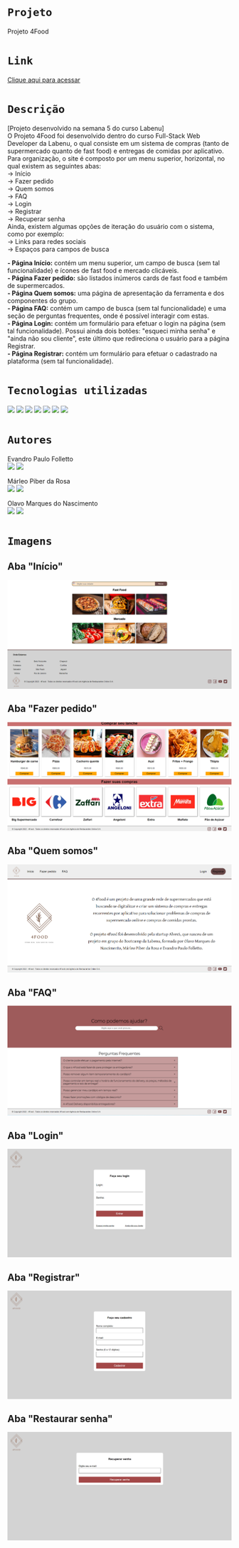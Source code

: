 # `Projeto`
Projeto 4Food

# `Link`
[Clique aqui para acessar](http://4food-alves.surge.sh/)

# `Descrição`
[Projeto desenvolvido na semana 5 do curso Labenu] </br>
O Projeto 4Food foi desenvolvido dentro do curso Full-Stack Web Developer da Labenu, o qual consiste em um sistema de compras (tanto de supermercado quanto de fast food) e entregas de comidas por aplicativo. Para organização, o site é composto por um menu superior, horizontal, no qual existem as seguintes abas: <br/>
-> Início <br/>
-> Fazer pedido <br/>
-> Quem somos <br/>
-> FAQ <br/>
-> Login <br/>
-> Registrar <br/>
-> Recuperar senha <br/>
Ainda, existem algumas opções de iteração do usuário com o sistema, como por exemplo: <br/>
-> Links para redes sociais <br/>
-> Espaços para campos de busca

**- Página Início:** contém um menu superior, um campo de busca (sem tal funcionalidade) e ícones de fast food e mercado clicáveis. </br>
**- Página Fazer pedido:** são listados inúmeros cards de fast food e também de supermercados. </br>
**- Página Quem somos:** uma página de apresentação da ferramenta e dos componentes do grupo. </br>
**- Página FAQ:** contém um campo de busca (sem tal funcionalidade) e uma seção de perguntas frequentes, onde é possível interagir com estas. </br>
**- Página Login:** contém um formulário para efetuar o login na página (sem tal funcionalidade). Possui ainda dois botões: "esqueci minha senha" e "ainda não sou cliente", este último que redireciona o usuário para a página Registrar. </br>
**- Página Registrar:** contém um formulário para efetuar o cadastrado na plataforma (sem tal funcionalidade). </br>

# `Tecnologias utilizadas`
<div>
<img src="https://img.shields.io/badge/Visual_Studio_Code-0078D4?style=for-the-badge&logo=visual%20studio%20code&logoColor=white">
<img src="https://img.shields.io/badge/HTML5-E34F26?style=for-the-badge&logo=html5&logoColor=white">
<img src="https://img.shields.io/badge/CSS-239120?&style=for-the-badge&logo=css3&logoColor=white">
<img src="https://img.shields.io/badge/GIT-E44C30?style=for-the-badge&logo=git&logoColor=white">
<img src="https://img.shields.io/badge/GitHub-100000?style=for-the-badge&logo=github&logoColor=white">
<img src="https://img.shields.io/badge/Markdown-000000?style=for-the-badge&logo=markdown&logoColor=white">
<img src="https://img.shields.io/badge/Slack-4A154B?style=for-the-badge&logo=slack&logoColor=white">
</div>

# `Autores`
Evandro Paulo Folletto
</br>
<a href="https://www.linkedin.com/in/evandrofolletto/"><img src="https://img.shields.io/badge/LinkedIn-0077B5?style=for-the-badge&logo=linkedin&logoColor=white"></a> <a href="https://github.com/epfolletto"><img src="https://img.shields.io/badge/GitHub-100000?style=for-the-badge&logo=github&logoColor=white"></a> 
</br>

Márleo Piber da Rosa
</br>
<a href="https://www.linkedin.com/in/marleopiber/"><img src="https://img.shields.io/badge/LinkedIn-0077B5?style=for-the-badge&logo=linkedin&logoColor=white"></a> <a href="https://github.com/Joserobinaldo"><img src="https://img.shields.io/badge/GitHub-100000?style=for-the-badge&logo=github&logoColor=white"></a>
</br>

Olavo Marques do Nascimento
</br>
<a href="https://www.linkedin.com/in/olavo-marques-6421ab123/"><img src="https://img.shields.io/badge/LinkedIn-0077B5?style=for-the-badge&logo=linkedin&logoColor=white"></a> <a href="https://github.com/Olavo-marques"><img src="https://img.shields.io/badge/GitHub-100000?style=for-the-badge&logo=github&logoColor=white"></a>

# `Imagens`
## Aba "Início"
<img src="./img/site_1.png"/>

## Aba "Fazer pedido"
<img src="./img/site_2.png"/>

## Aba "Quem somos"
<img src="./img/site_3.png"/>

## Aba "FAQ"
<img src="./img/site_4.png"/>

## Aba "Login"
<img src="./img/site_5.png"/>

## Aba "Registrar"
<img src="./img/site_6.png"/>

## Aba "Restaurar senha"
<img src="./img/site_7.png"/>
